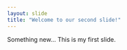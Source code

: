 ```yaml
---
layout: slide
title: "Welcome to our second slide!"
---
```

Something new...
This is my first slide.